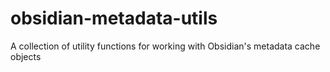 # obsidian-metadata-utils
A collection of utility functions for working with Obsidian's metadata cache objects
